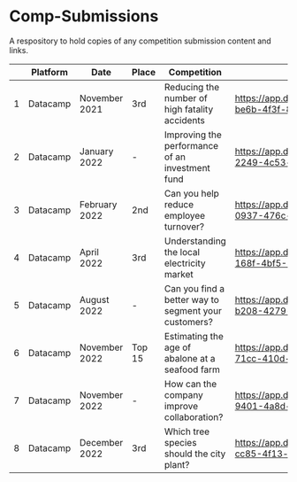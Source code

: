 # Comp-Submissions
A respository to hold copies of any competition submission content and links.

| | Platform | Date | Place | Competition | Submission | Language |
|-|----------|------|-------|-------------|------------|----------|
| 1 | Datacamp | November 2021 | 3rd | Reducing the number of high fatality accidents | https://app.datacamp.com/workspace/w/75db081c-be6b-4f3f-8f4c-06eabf2e3bc5 | R |
| 2 | Datacamp | January 2022 | - | Improving the performance of an investment fund | https://app.datacamp.com/workspace/w/9116f1aa-2249-4c53-b373-7c96b85b83b8 | R |
| 3 | Datacamp | February 2022 | 2nd | Can you help reduce employee turnover? | https://app.datacamp.com/workspace/w/7a32bfba-0937-476c-99f8-4d2957c2b110 | Python |
| 4 | Datacamp | April 2022 | 3rd | Understanding the local electricity market | https://app.datacamp.com/workspace/w/5db86698-168f-4bf5-8c91-ed3444ee6283 | R |
| 5 | Datacamp | August 2022 | - | Can you find a better way to segment your customers? | https://app.datacamp.com/workspace/w/41cfda99-b208-4279-a1e5-5ccafe6cad94 | Python |
| 6 | Datacamp | November 2022 | Top 15 | Estimating the age of abalone at a seafood farm | https://app.datacamp.com/workspace/w/0ce3e417-71cc-410d-8f27-c159ecd06e21 | R |
| 7 | Datacamp | November 2022 | - | How can the company improve collaboration? | https://app.datacamp.com/workspace/w/da8456ad-9401-4a8d-8161-3cef8d57780e | Python |
| 8 | Datacamp | December 2022 | 3rd | Which tree species should the city plant? | https://app.datacamp.com/workspace/w/62e39b83-cc85-4f13-a7da-2aaa67e0e893 | Python |
